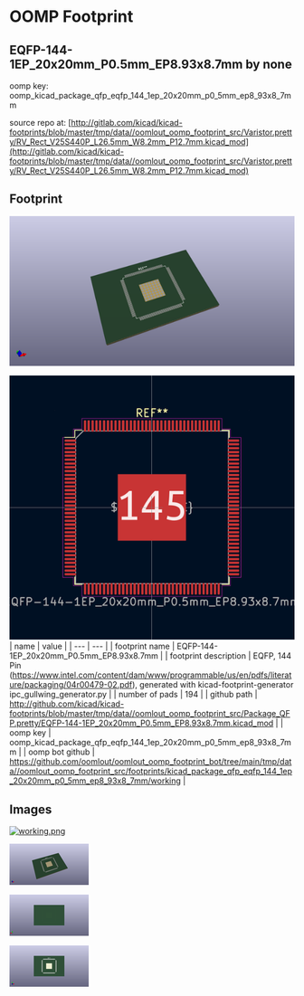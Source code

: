 # OOMP Footprint  
## EQFP-144-1EP_20x20mm_P0.5mm_EP8.93x8.7mm  by none  
  
oomp key: oomp_kicad_package_qfp_eqfp_144_1ep_20x20mm_p0_5mm_ep8_93x8_7mm  
  
source repo at: [http://gitlab.com/kicad/kicad-footprints/blob/master/tmp/data//oomlout_oomp_footprint_src/Varistor.pretty/RV_Rect_V25S440P_L26.5mm_W8.2mm_P12.7mm.kicad_mod](http://gitlab.com/kicad/kicad-footprints/blob/master/tmp/data//oomlout_oomp_footprint_src/Varistor.pretty/RV_Rect_V25S440P_L26.5mm_W8.2mm_P12.7mm.kicad_mod)  
## Footprint  
  
[![working_kicad_pcb_3d.png](working_kicad_pcb_3d_600.png)](working_kicad_pcb_3d.png)  
  
[![working.png](working_600.png)](working.png)  
| name | value | 
| --- | --- | 
| footprint name | EQFP-144-1EP_20x20mm_P0.5mm_EP8.93x8.7mm | 
| footprint description | EQFP, 144 Pin (https://www.intel.com/content/dam/www/programmable/us/en/pdfs/literature/packaging/04r00479-02.pdf), generated with kicad-footprint-generator ipc_gullwing_generator.py | 
| number of pads | 194 | 
| github path | http://github.com/kicad/kicad-footprints/blob/master/tmp/data//oomlout_oomp_footprint_src/Package_QFP.pretty/EQFP-144-1EP_20x20mm_P0.5mm_EP8.93x8.7mm.kicad_mod | 
| oomp key | oomp_kicad_package_qfp_eqfp_144_1ep_20x20mm_p0_5mm_ep8_93x8_7mm | 
| oomp bot github | https://github.com/oomlout/oomlout_oomp_footprint_bot/tree/main/tmp/data//oomlout_oomp_footprint_src/footprints/kicad_package_qfp_eqfp_144_1ep_20x20mm_p0_5mm_ep8_93x8_7mm/working | 
## Images  
  
[![working.png](working_140.png)](working.png)  
  
[![working_kicad_pcb_3d.png](working_kicad_pcb_3d_140.png)](working_kicad_pcb_3d.png)  
  
[![working_kicad_pcb_3d_back.png](working_kicad_pcb_3d_back_140.png)](working_kicad_pcb_3d_back.png)  
  
[![working_kicad_pcb_3d_front.png](working_kicad_pcb_3d_front_140.png)](working_kicad_pcb_3d_front.png)  
